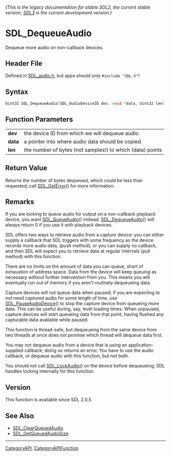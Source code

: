 ###### (This is the legacy documentation for stable SDL2, the current stable version; [SDL3](https://wiki.libsdl.org/SDL3/) is the current development version.)
# SDL_DequeueAudio

Dequeue more audio on non-callback devices.

## Header File

Defined in [SDL_audio.h](https://github.com/libsdl-org/SDL/blob/SDL2/include/SDL_audio.h), but apps should _only_ `#include "SDL.h"`!

## Syntax

```c
Uint32 SDL_DequeueAudio(SDL_AudioDeviceID dev, void *data, Uint32 len);

```

## Function Parameters

|              |                                                           |
| ------------ | --------------------------------------------------------- |
| **dev**      | the device ID from which we will dequeue audio            |
| **data**     | a pointer into where audio data should be copied          |
| **len**      | the number of bytes (not samples!) to which (data) points |

## Return Value

Returns the number of bytes dequeued, which could be less than requested;
call [SDL_GetError](SDL_GetError)() for more information.

## Remarks

If you are looking to queue audio for output on a non-callback playback
device, you want [SDL_QueueAudio](SDL_QueueAudio)() instead.
[SDL_DequeueAudio](SDL_DequeueAudio)() will always return 0 if you use it
with playback devices.

SDL offers two ways to retrieve audio from a capture device: you can either
supply a callback that SDL triggers with some frequency as the device
records more audio data, (push method), or you can supply no callback, and
then SDL will expect you to retrieve data at regular intervals (pull
method) with this function.

There are no limits on the amount of data you can queue, short of
exhaustion of address space. Data from the device will keep queuing as
necessary without further intervention from you. This means you will
eventually run out of memory if you aren't routinely dequeueing data.

Capture devices will not queue data when paused; if you are expecting to
not need captured audio for some length of time, use
[SDL_PauseAudioDevice](SDL_PauseAudioDevice)() to stop the capture device
from queueing more data. This can be useful during, say, level loading
times. When unpaused, capture devices will start queueing data from that
point, having flushed any capturable data available while paused.

This function is thread-safe, but dequeueing from the same device from two
threads at once does not promise which thread will dequeue data first.

You may not dequeue audio from a device that is using an
application-supplied callback; doing so returns an error. You have to use
the audio callback, or dequeue audio with this function, but not both.

You should not call [SDL_LockAudio](SDL_LockAudio)() on the device before
dequeueing; SDL handles locking internally for this function.

## Version

This function is available since SDL 2.0.5.

## See Also

* [SDL_ClearQueuedAudio](SDL_ClearQueuedAudio)
* [SDL_GetQueuedAudioSize](SDL_GetQueuedAudioSize)

----
[CategoryAPI](CategoryAPI), [CategoryAPIFunction](CategoryAPIFunction)

